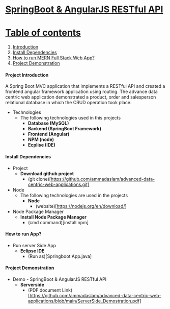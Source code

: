 <a href="">

# SpringBoot & AngularJS RESTful API

# Table of contents
1. [Introduction](#intro)   
2. [Install Dependencies](#install)
3. [How to run MERN Full Stack Web App?](#howToRun)
4. [Project Demonstration](#demo)

#### Project Introduction <a name="intro"></a>
 A Spring Boot MVC application that implements a RESTful API and created a frontend angular framework application using routing. 
 The advance data centric web application demonstrated a product, order and salesperson relational database in which the CRUD operation took place.

- Technologies
  * The following technologies used in this projects
    * **Database (MySQL)**
    * **Backend (SpringBoot Framework)**
    * **Frontend (Angular)**
    * **NPM (node)**
    * **Ecplise (IDE)**

#### Install Dependencies <a name="install"></a>
- Project  
    * **Download github project**
        * (git clone)[https://github.com/ammadaslam/advanced-data-centric-web-applications.git]
- Node
  * The following technologies are used in the projects
    * **Node**
        * (website)[https://nodejs.org/en/download/]
- Node Package Manager
     * **Install Node Package Manager**
        * (cmd command)[install npm]
    

    
#### How to run App? <a name="howToRun"></a>
- Run server Side App
     * **Eclipse IDE**
        * (Run as)[Springboot App.java]
    

#### Project Demonstration <a name="demo"></a>
- Demo  - SpringBoot & AngularJS RESTful API
     * **Serverside**
        * (PDF document Link)[https://github.com/ammadaslam/advanced-data-centric-web-applications/blob/main/ServerSide_Demostration.pdf]
       